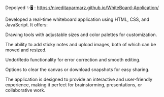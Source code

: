 Depolyed ✨🖥 : https://niveditaparmarz.github.io/WhiteBoard-Application/




Developed a real-time whiteboard application using HTML, CSS, and JavaScript. It offers:

Drawing tools with adjustable sizes and color palettes for customization.


The ability to add sticky notes and upload images, both of which can be moved and resized.


Undo/Redo functionality for error correction and smooth editing.


Options to clear the canvas or download snapshots for easy sharing.


The application is designed to provide an interactive and user-friendly experience, making it perfect for brainstorming, presentations, or collaborative work.
